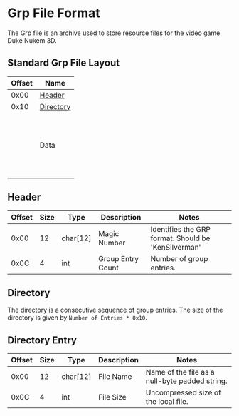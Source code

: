 # Grp File Format
The Grp file is an archive used to store resource files for the video game Duke Nukem 3D.

## Standard Grp File Layout
| Offset | Name                               |
|--------|------------------------------------|
| 0x00   | [Header](#header)                  |
| 0x10   | [Directory](#directory)            |
|        | <br><br><br> Data <br><br><br><br> |


## Header
| Offset | Size | Type     | Description           | Notes                                                   |
|--------|------|----------|-----------------------|---------------------------------------------------------|
| 0x00   | 12   | char[12] | Magic Number          | Identifies the GRP format. Should be 'KenSilverman'     |
| 0x0C   | 4    | int      | Group Entry Count     | Number of group entries.                                |

## Directory
The directory is a consecutive sequence of group entries. The size of the directory is given by ```Number of Entries * 0x10```.

## Directory Entry
| Offset  | Size  | Type     | Description       | Notes                                                     |
|---------|-------|----------|-------------------|-----------------------------------------------------------|
| 0x00    | 12    | char[12] | File Name         | Name of the file as a null-byte padded string.            |
| 0x0C    | 4     | int      | File Size         | Uncompressed size of the local file.                      |

